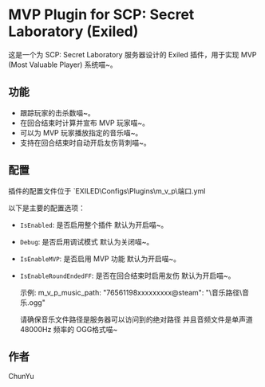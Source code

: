 # MVP Plugin for SCP: Secret Laboratory (Exiled)

这是一个为 SCP: Secret Laboratory 服务器设计的 Exiled 插件，用于实现 MVP (Most Valuable Player) 系统喵~。

## 功能

*   跟踪玩家的击杀数喵~。
*   在回合结束时计算并宣布 MVP 玩家喵~。
*   可以为 MVP 玩家播放指定的音乐喵~。
*   支持在回合结束时自动开启友伤背刺喵~。

## 配置

插件的配置文件位于 `EXILED\Configs\Plugins\m_v_p\端口.yml 

以下是主要的配置选项：

*   `IsEnabled`: 是否启用整个插件 默认为开启喵~。
*   `Debug`: 是否启用调试模式 默认为关闭喵~。
*   `IsEnableMVP`: 是否启用 MVP 功能 默认为开启喵~。
*   `IsEnableRoundEndedFF`: 是否在回合结束时启用友伤 默认为开启喵~。

    示例:
    m_v_p_music_path:
      "76561198xxxxxxxxx@steam": "\音乐路径\音乐.ogg"

    请确保音乐文件路径是服务器可以访问到的绝对路径 并且音频文件是单声道 48000Hz 频率的 OGG格式喵~

## 作者

ChunYu
